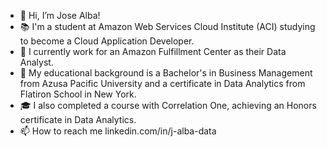 - 👋 Hi, I’m Jose Alba!
- 📚 I'm a student at Amazon Web Services Cloud Institute (ACI) studying to become a Cloud Application Developer.
- 👀 I currently work for an Amazon Fulfillment Center as their Data Analyst.
- 🌱 My educational background is a Bachelor's in Business Management from Azusa Pacific University and a certificate in Data Analytics from Flatiron School in New York.
- 🎓 I also completed a course with Correlation One, achieving an Honors certificate in Data Analytics.
- 📫 How to reach me linkedin.com/in/j-alba-data

<!---
j-alba-data/j-alba-data is a ✨ special ✨ repository because its `README.md` (this file) appears on your GitHub profile.
You can click the Preview link to take a look at your changes.
--->
